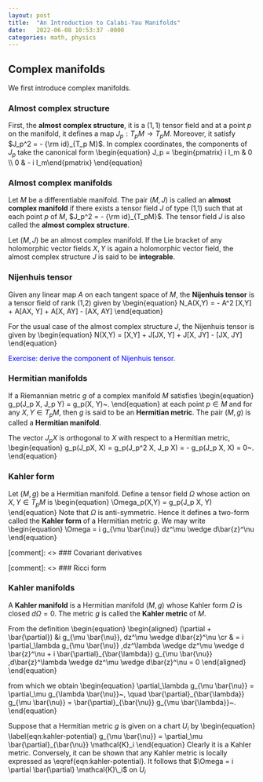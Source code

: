 ```yaml
---
layout: post
title:  "An Introduction to Calabi-Yau Manifolds"
date:   2022-06-08 10:53:37 -0000
categories: math, physics
---
```


## Complex manifolds
We first introduce complex manifolds.

### Almost complex structure
 First, the **almost complex structure**, it is a $(1,1)$ tensor field and at a point $p$ on the manifold, it defines a map $J_p : T_p M \to T_pM$. Moreover, it satisfy $J_p^2 = - {\rm id}_{T_p M}$. In complex coordinates, the components of $J_p$ take the canonical form
\begin{equation}
J_p = \begin{pmatrix} i I_m & 0 \\\\ 0 & - i I_m\end{pmatrix}
\end{equation}

### Almost complex manifolds
Let $M$ be a differentiable manifold. The pair $(M,J)$ is called an **almost complex manifold** if there exists a tensor field $J$ of type (1,1) such that at each point $p$ of $M$, $J_p^2 = - {\rm id}_{T_pM}$. The tensor field $J$ is also called the **almost complex structure**.

Let $(M,J)$ be an almost complex manifold. If the Lie bracket of any holomorphic vector fields $X,Y$ is again a holomorphic vector field, the almost complex structure $J$ is said to be **integrable**.

### Nijenhuis tensor
Given any linear map $A$ on each tangent space of $M$, the **Nijenhuis tensor** is a tensor field of rank (1,2) given by
\begin{equation}
N_A(X,Y) = - A^2 [X,Y] + A[AX, Y] + A[X, AY] - [AX, AY]
\end{equation}

For the usual case of the almost complex structure $J$, the Nijenhuis tensor is given by
\begin{equation}
N(X,Y) = [X,Y] + J[JX, Y] + J[X, JY] - [JX, JY]
\end{equation}

<span style="color:blue">Exercise: derive the component of Nijenhuis tensor.</span>


### Hermitian manifolds
If a Riemannian metric $g$ of a complex manifold $M$ satisfies
\begin{equation}
g_p(J_p X, J_p Y) = g_p(X, Y)~.
\end{equation}
at each point $p \in M$ and for any $X, Y \in T_p M$, then $g$ is said to be an **Hermitian metric**. The pair $(M,g)$ is called a **Hermitian manifold**.

The vector $J_p X$ is orthogonal to $X$ with respect to a Hermitian metric,
\begin{equation}
g_p(J_pX, X) = g_p(J_p^2 X, J_p X) = - g_p(J_p X, X) = 0~.
\end{equation}

### Kahler form
Let $(M,g)$ be a Hermitian manifold. Define a tensor field $\Omega$ whose action on $X, Y \in T_p M$ is
\begin{equation}
\Omega_p(X,Y) = g_p(J_p X, Y)
\end{equation}
Note that $\Omega$ is anti-symmetric. Hence it defines a two-form called the **Kahler form** of a Hermitian metric $g$. We may write 
\begin{equation}
\Omega = i g_{\mu \bar{\nu}} dz^\mu \wedge d\bar{z}^\nu
\end{equation}

[comment]: <> ### Covariant derivatives

[comment]: <> ### Ricci form

### Kahler manifolds
A **Kahler manifold** is a Hermitian manifold $(M,g)$ whose Kahler form $\Omega$ is closed $d\Omega = 0$. The metric $g$ is called the **Kahler metric** of $M$.

From the definition
\begin{equation}
\begin{aligned}
(\partial + \bar{\partial}) &i g_{\mu \bar{\nu}}\, dz^\mu \wedge d\bar{z}^\nu \cr
& = i \partial_\lambda g_{\mu \bar{\nu}} \,dz^\lambda \wedge dz^\mu \wedge d \bar{z}^\nu + i \bar{\partial}\_{\bar{\lambda}} g_{\mu \bar{\nu}} \,d\bar{z}^\lambda \wedge dz^\mu \wedge d\bar{z}^\nu = 0
\end{aligned}
\end{equation}

from which we obtain
\begin{equation} 
\partial\_\lambda g\_{\mu \bar{\nu}} = \partial\_\mu g\_{\lambda \bar{\nu}}~, \quad \bar{\partial}\_{\bar{\lambda}} g\_{\mu \bar{\nu}} = \bar{\partial}\_{\bar{\nu}} g\_{\mu \bar{\lambda}}~.
\end{equation}

Suppose that a Hermitian metric $g$ is given on a chart $U_i$ by
\begin{equation} \label{eqn:kahler-potential}
g_{\mu \bar{\nu}} = \partial_\mu \bar{\partial}_{\bar{\nu}} \mathcal{K}_i
\end{equation}
Clearly it is a Kahler metric. Conversely, it can be shown that any Kahler metric is locally expressed as \eqref{eqn:kahler-potential}. It follows that $\Omega = i \partial \bar{\partial} \mathcal{K}\_i$ on $U_i$ 
